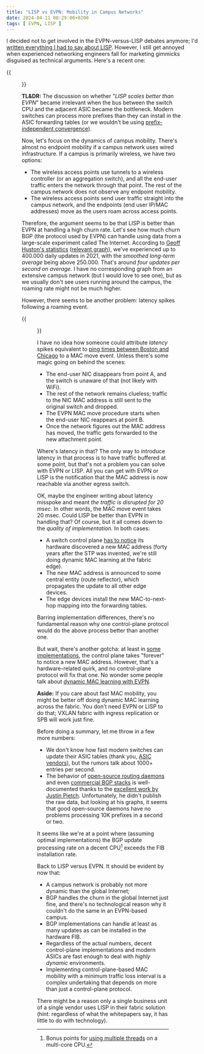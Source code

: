 ```yaml
---
title: "LISP vs EVPN: Mobility in Campus Networks"
date: 2024-04-11 08:29:00+0200
tags: [ EVPN, LISP ]
---
```

I decided not to get involved in the EVPN-versus-LISP debates anymore; I'd [written everything I had to say about LISP](/tags/lisp.html). However, I still get annoyed when experienced networking engineers fall for marketing gimmicks disguised as technical arguments. Here's a recent one:

{{<figure src="/2024/04/juniper-campus-lisp-tweet.png">}}
<!--more-->
**TL&DR:** The discussion on whether "*LISP scales better than EVPN*" became irrelevant when the bus between the switch CPU and the adjacent ASIC became the bottleneck. Modern switches can process more prefixes than they can install in the ASIC forwarding tables (or we wouldn't be using [prefix-independent convergence](https://blog.ipspace.net/2012/01/prefix-independent-convergence-pic.html)).

Now, let's focus on the dynamics of campus mobility. There's almost no endpoint mobility if a campus network uses wired infrastructure. If a campus is primarily wireless, we have two options:

* The wireless access points use tunnels to a wireless controller (or an aggregation switch), and all the end-user traffic enters the network through that point. The rest of the campus network does not observe any endpoint mobility.
* The wireless access points send user traffic straight into the campus network, and the endpoints (end user IP/MAC addresses) move as the users roam across access points.

Therefore, the argument seems to be that LISP is better than EVPN at handling a high churn rate. Let's see how much churn BGP (the protocol used by EVPN) can handle using data from a large-scale experiment called The Internet. According to [Geoff Huston's statistics](https://blog.apnic.net/2024/01/10/bgp-in-2023-bgp-updates/) ([relevant graph](https://blog.apnic.net/wp-content/uploads/2024/01/bgpupd2023-fig2.png)), we've experienced up to 400.000 daily updates in 2021, with the *smoothed long-term average* being above 250.000. That's around *four updates per second on average.* I have no corresponding graph from an extensive campus network (but I would love to see one), but as we usually don't see users running around the campus, the roaming rate might not be much higher.

However, there seems to be another problem: latency spikes following a roaming event.

{{<figure src="/2024/04/wifi-roaming-latency-tweet.png">}}

I have no idea how someone could attribute *latency* spikes equivalent to [ping times between Boston and Chicago](https://wondernetwork.com/pings/Boston) to a MAC move event. Unless there's some magic going on behind the scenes:

* The end-user NIC disappears from point A, and the switch is unaware of that (not likely with WiFi).
* The rest of the network remains clueless; traffic to the NIC MAC address is still sent to the original switch and dropped.
* The EVPN MAC move procedure starts when the end-user NIC reappears at point B.
* Once the network figures out the MAC address has moved, the traffic gets forwarded to the new attachment point.

Where's latency in that? The only way to introduce latency in that process is to have traffic buffered at some point, but that's not a problem you can solve with EVPN or LISP. All you can get with EVPN or LISP is the notification that the MAC address is now reachable via another egress switch.

OK, maybe the engineer writing about latency misspoke and meant *the traffic is disrupted for 20 msec.* In other words, the MAC move event takes 20 msec. Could LISP be better than EVPN in handling that? Of course, but it all comes down to the *quality of implementation.* In both cases:

* A switch control plane [has to notice](https://blog.ipspace.net/2023/04/evpn-dynamic-mac-learning.html) its hardware discovered a new MAC address (forty years after the STP was invented, we're still doing dynamic MAC learning at the fabric edge).
* The new MAC address is announced to some central entity (route reflector), which propagates the update to all other edge devices.
* The edge devices install the new MAC-to-next-hop mapping into the forwarding tables.

Barring implementation differences, there's no fundamental reason why one control-plane protocol would do the above process better than another one.

But wait, there's another gotcha: at least in [some implementations](https://blog.ipspace.net/2023/05/silent-hosts-evpn.html#1814), the control plane takes "forever" to notice a new MAC address. However, that's a hardware-related quirk, and no control-plane protocol will fix that one. No wonder some people talk about [dynamic MAC learning with EVPN](https://blog.ipspace.net/2023/09/dynamic-mac-learning-evpn.html).

**Aside:** If you care about fast MAC mobility, you might be better off doing dynamic MAC learning across the fabric. You don't need EVPN or LISP to do that; VXLAN fabric with ingress replication or SPB will work just fine.

Before doing a summary, let me throw in a few more numbers:

* We don't know how fast modern switches can update their ASIC tables (thank you, [ASIC vendors](https://blog.ipspace.net/2016/05/what-are-problems-with-broadcom.html)), but the rumors talk about 1000+ entries per second.
* The behavior of [open-source routing daemons](https://elegantnetwork.github.io/posts/comparing-open-source-bgp-internet-routes/) and even [commercial BGP stacks](https://elegantnetwork.github.io/posts/BGP-commercial-stacks/) is well-documented thanks to the [excellent work by Justin Pietch](https://elegantnetwork.github.io/posts/comparing-open-source-bgp-internet-routes/). Unfortunately, he didn't publish the raw data, but looking at his graphs, it seems that good open-source daemons have no problems processing 10K prefixes in a second or two.

It seems like we're at a point where (assuming optimal implementations) the BGP update processing rate on a decent CPU[^MT] exceeds the FIB installation rate.

[^MT]: Bonus points for [using multiple threads](https://blog.ipspace.net/2021/11/multi-threaded-routing-daemons.html) on a multi-core CPU.

Back to LISP versus EVPN. It should be evident by now that:

* A campus network is probably not more dynamic than the global Internet;
* BGP handles the churn in the global Internet just fine, and there's no technological reason why it couldn't do the same in an EVPN-based campus.
* BGP implementations can handle at least as many updates as can be installed in the hardware FIB.
* Regardless of the actual numbers, decent control-plane implementations and modern ASICs are fast enough to deal with *highly dynamic* environments.
* Implementing control-plane-based MAC mobility with a minimum traffic loss interval is a complex undertaking that depends on more than just a control-plane protocol.

There might be a reason only a single business unit of a single vendor uses LISP in their fabric solution (hint: regardless of what the whitepapers say, it has little to do with technology).

